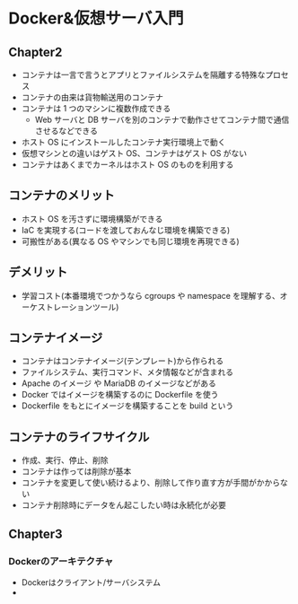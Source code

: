 # Docker&仮想サーバ入門

## Chapter2

- コンテナは一言で言うとアプリとファイルシステムを隔離する特殊なプロセス
- コンテナの由来は貨物輸送用のコンテナ
- コンテナは 1 つのマシンに複数作成できる
  - Web サーバと DB サーバを別のコンテナで動作させてコンテナ間で通信させるなどできる
- ホスト OS にインストールしたコンテナ実行環境上で動く
- 仮想マシンとの違いはゲスト OS、コンテナはゲスト OS がない
- コンテナはあくまでカーネルはホスト OS のものを利用する

## コンテナのメリット

- ホスト OS を汚さずに環境構築ができる
- IaC を実現する(コードを渡しておんなじ環境を構築できる)
- 可搬性がある(異なる OS やマシンでも同じ環境を再現できる)

## デメリット

- 学習コスト(本番環境でつかうなら cgroups や namespace を理解する、オーケストレーションツール)

## コンテナイメージ

- コンテナはコンテナイメージ(テンプレート)から作られる
- ファイルシステム、実行コマンド、メタ情報などが含まれる
- Apache のイメージ や MariaDB のイメージなどがある
- Docker ではイメージを構築するのに Dockerfile を使う
- Dockerfile をもとにイメージを構築することを build という

## コンテナのライフサイクル
- 作成、実行、停止、削除
- コンテナは作っては削除が基本
- コンテナを変更して使い続けるより、削除して作り直す方が手間がかからない
- コンテナ削除時にデータをん起こしたい時は永続化が必要

## Chapter3

### Dockerのアーキテクチャ
- Dockerはクライアント/サーバシステム
- 
